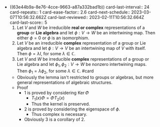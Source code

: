 - ((63e44b9a-8e76-4cce-9663-a87a332bad1b)) 
  card-last-interval:: 24
  card-repeats:: 1
  card-ease-factor:: 2.6
  card-next-schedule:: 2023-03-07T10:56:32.662Z
  card-last-reviewed:: 2023-02-11T10:56:32.664Z
  card-last-score:: 5
  1. Let $V$ and $W$ be irreducible **real or complex** representations of a **group** or **Lie algebra** and let $\phi: V \rightarrow W$ be an intertwining map. Then either $\phi=0$ or $\phi$ is an isomorphism.
  2. Let $V$ be an irreducible **complex** representation of a group or Lie algebra and let $\phi: V \rightarrow V$ be an intertwining map of $V$ with itself. Then $\phi=\lambda I$, for some $\lambda \in \mathbb{C}$.
  3. Let $V$ and $W$ be irreducible **complex** representations of a group or Lie algebra and let $\phi_1, \phi_2: V \rightarrow W$ be nonzero intertwining maps. Then $\phi_1=\lambda \phi_2$, for some $\lambda \in \mathbb{C}$. #card
	- Obviously the lemma isn't restricted to groups or algebras, but more general representations of algebraic structures.
	- Proof
		- 1 is proved by considering $\operatorname {Ker} \Phi$
			- $T_1(x) \Phi=\Phi T_2(x)$
			- Thus the kernel is preserved.
		- 2 is proved by considering the eigenspace of $\phi$.
			- Thus complex is necessary.
		- Obviously 3 is a corollary of 2.